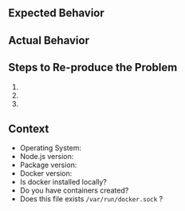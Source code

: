 ## Expected Behavior


## Actual Behavior


## Steps to Re-produce the Problem

  1.

  2.

  3.

## Context

- Operating System:
- Node.js version:
- Package version:
- Docker version:
- Is docker installed locally?
- Do you have containers created?
- Does this file exists `/var/run/docker.sock` ?
